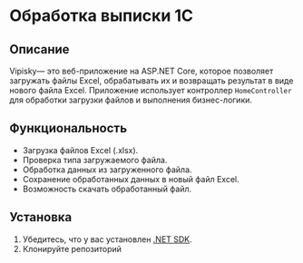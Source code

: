 # Обработка выписки 1С

## Описание

Vipisky— это веб-приложение на ASP.NET Core, которое позволяет загружать файлы Excel, обрабатывать их и возвращать результат в виде нового файла Excel. Приложение использует контроллер `HomeController` для обработки загрузки файлов и выполнения бизнес-логики.

## Функциональность

- Загрузка файлов Excel (.xlsx).
- Проверка типа загружаемого файла.
- Обработка данных из загруженного файла.
- Сохранение обработанных данных в новый файл Excel.
- Возможность скачать обработанный файл.

## Установка

1. Убедитесь, что у вас установлен [.NET SDK](https://dotnet.microsoft.com/download).
2. Клонируйте репозиторий
